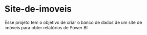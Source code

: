 # Site-de-imoveis
Esse projeto tem o objetivo de criar o banco de dados de um site de imóveis para obter relatórios de Power BI
